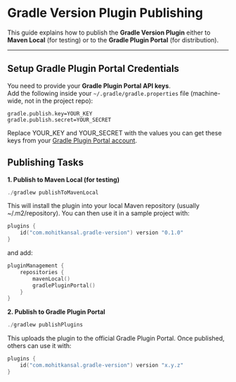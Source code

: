 # Gradle Version Plugin Publishing

This guide explains how to publish the **Gradle Version Plugin** either to **Maven Local** (for testing) or to the **Gradle Plugin Portal** (for distribution).

---

## Setup Gradle Plugin Portal Credentials

You need to provide your **Gradle Plugin Portal API keys**.  
Add the following inside your `~/.gradle/gradle.properties` file (machine-wide, not in the project repo):

```properties
gradle.publish.key=YOUR_KEY
gradle.publish.secret=YOUR_SECRET
```
Replace YOUR_KEY and YOUR_SECRET with the values you can get these keys from your [Gradle Plugin Portal account](https://plugins.gradle.org/me).


## Publishing Tasks
**1. Publish to Maven Local (for testing)**

```kotlin
./gradlew publishToMavenLocal
```

This will install the plugin into your local Maven repository (usually ~/.m2/repository).
You can then use it in a sample project with:

```kotlin
plugins {
    id("com.mohitkansal.gradle-version") version "0.1.0"
}
```

and add:

```kotlin
pluginManagement {
    repositories {
        mavenLocal()
        gradlePluginPortal()
    }
}
```

**2. Publish to Gradle Plugin Portal**

```kotlin   
./gradlew publishPlugins
```

This uploads the plugin to the official Gradle Plugin Portal. Once published, others can use it with:

```kotlin
plugins {
    id("com.mohitkansal.gradle-version") version "x.y.z"
}
```
